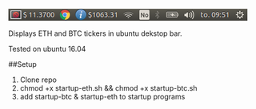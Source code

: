 
![alt tag](https://github.com/jQrgen/ubuntu-coinprice-indicators/blob/master/result.png)

Displays ETH and BTC tickers in ubuntu dekstop bar.

Tested on ubuntu 16.04

##Setup
1. Clone repo
2. chmod +x startup-eth.sh && chmod +x startup-btc.sh
3. add startup-btc & startup-eth to startup programs
